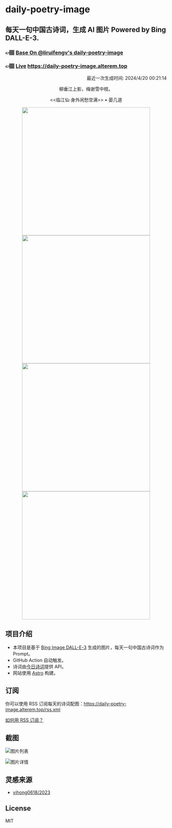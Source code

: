 
# daily-poetry-image

## 每天一句中国古诗词，生成 AI 图片 Powered by Bing DALL-E-3.

### 👉🏽 [Base On @liruifengv's daily-poetry-image](https://github.com/liruifengv/daily-poetry-image)

### 👉🏽 [Live](https://daily-poetry-image.alterem.top/) https://daily-poetry-image.alterem.top

<p align="right">
  最近一次生成时间: 2024/4/20 00:21:14
</p>
<p align="center">
柳垂江上影，梅谢雪中枝。
</p>
<p align="center">
<<临江仙·身外闲愁空满>> • 晏几道
</p>
<p align="center">
<img src="https://tse3.mm.bing.net/th/id/OIG1.GSdAjlWKgyDeSZjfGxqq" height="400" width="400" />
<img src="https://tse1.mm.bing.net/th/id/OIG1.KfHdsyNEpQi5rllTk_H3" height="400" width="400" />
<img src="https://tse1.mm.bing.net/th/id/OIG1.ftZai486N6H.E5qpR0TA" height="400" width="400" />
<img src="https://tse1.mm.bing.net/th/id/OIG1.VEEyqIGyDSoDeMHSJaJ9" height="400" width="400" />
</p>

## 项目介绍

-   本项目是基于 [Bing Image DALL-E-3](https://www.bing.com/images/create) 生成的图片，每天一句中国古诗词作为 Prompt。
-   GitHub Action 自动触发。
-   诗词由[今日诗词](https://www.jinrishici.com/)提供 API。
-   网站使用 [Astro](https://astro.build) 构建。

## 订阅

你可以使用 RSS 订阅每天的诗词配图：https://daily-poetry-image.alterem.top/rss.xml

[如何用 RSS 订阅？](https://zhuanlan.zhihu.com/p/55026716)

## 截图

![图片列表](./screenshots/Snipaste_2023-12-28_21-00-26.png)

![图片详情](./screenshots/Snipaste_2023-12-28_21-00-53.png)

## 灵感来源

-   [yihong0618/2023](https://github.com/yihong0618/2023)

## License

MIT
